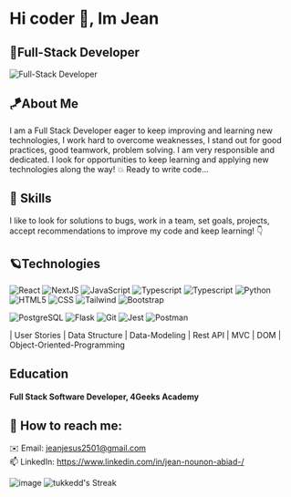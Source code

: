 # Hi coder 👋, Im Jean 
## 🦈Full-Stack Developer
![Full-Stack Developer](https://user-images.githubusercontent.com/74038190/225813708-98b745f2-7d22-48cf-9150-083f1b00d6c9.gif)
## 🪁About Me
I am a Full Stack Developer eager to keep improving and learning new technologies, I work hard to overcome weaknesses, I stand out for good practices, good teamwork, problem solving. I am very responsible and dedicated. I look for opportunities to keep learning and applying new technologies along the way! 💥 Ready to write code...

 ## 🎯 Skills 
 I like to look for solutions to bugs, work in a team, set goals, projects, accept recommendations to improve my code and keep learning!
 👇
 ## 🪐Technologies
 ![React](https://img.shields.io/badge/-React-333333?style=flat&logo=react)
 ![NextJS](https://img.shields.io/badge/-Next.Js-333333?style=flat&logo=next.js)
 ![JavaScript](https://img.shields.io/badge/-JavaScript-333333?style=flat&logo=javascript) 
 ![Typescript](https://img.shields.io/badge/-Typescript-333333?style=flat&logo=typescript)
 ![Typescript](https://img.shields.io/badge/-Nodejs-333333?style=flat&logo=Nodejs)
 ![Python](https://img.shields.io/badge/-Python-333333?style=flat&logo=python)
 ![HTML5](https://img.shields.io/badge/-HTML5-333333?style=flat&logo=HTML5)
 ![CSS](https://img.shields.io/badge/-CSS-333333?style=flat&logo=CSS3&logoColor=1572B6)
 ![Tailwind](https://img.shields.io/badge/-Tailwind-333333?style=flat&logo=TailwindCSS&logoColor=CE6B9E)
 ![Bootstrap](https://img.shields.io/badge/-Bootstrap5-333333?style=flat&logo=bootstrap)
  
 ![PostgreSQL](https://img.shields.io/badge/-PostgreSQL-333333?style=flat&logo=postgresql)
 ![Flask](https://img.shields.io/badge/-Flask-333333?style=flat&logo=flask)
 ![Git](https://img.shields.io/badge/-Git-333333?style=flat&logo=git)
 ![Jest](https://img.shields.io/badge/-Jest-333333?style=flat&logo=jest)
 ![Postman](https://img.shields.io/badge/-Postman-333333?style=flat&logo=postman)

|
User Stories
|
Data Structure
|
Data-Modeling
|
Rest API
|
MVC
|
DOM
|
Object-Oriented-Programming
 

 ## Education
#### Full Stack Software Developer, 4Geeks Academy 

## 🔮 How to reach me:  
  ✉️ Email: jeanjesus2501@gmail.com
  <br/>
  📫 LinkedIn: https://www.linkedin.com/in/jean-nounon-abiad-/

  ![image](https://github.com/user-attachments/assets/bde080e5-f4a3-455a-833a-7f438d2a8b29)
  ![tukkedd's Streak](https://github-readme-streak-stats.herokuapp.com/?user=tukkedd&theme=nord&hide_border=true)





 











